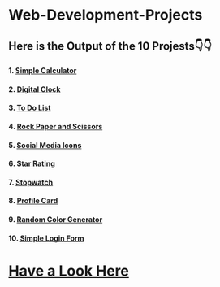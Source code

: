 # Web-Development-Projects 
## Here is the Output of the 10 Projests👇👇

#### 1. [Simple Calculator](https://ashutosh-pmishra.github.io/Web-Development-Projects-Part-1/1-Simple_Calculator/)
#### 2. [Digital Clock](https://ashutosh-pmishra.github.io/Web-Development-Projects-Part-1/2-Digital_Clock/)
#### 3. [To Do List](https://ashutosh-pmishra.github.io/Web-Development-Projects-Part-1/3-To_Do_List/)
#### 4. [Rock Paper and Scissors](https://ashutosh-pmishra.github.io/Web-Development-Projects-Part-1/4-Rock_Paper_Scissors/)
#### 5. [Social Media Icons](https://ashutosh-pmishra.github.io/Web-Development-Projects-Part-1/5-Social_Media_Icons/)
#### 6. [Star Rating](https://ashutosh-pmishra.github.io/Web-Development-Projects-Part-1/6-Star_Rating/)
#### 7. [Stopwatch](https://ashutosh-pmishra.github.io/Web-Development-Projects-Part-1/7-Stopwatch/)
#### 8. [Profile Card](https://ashutosh-pmishra.github.io/Web-Development-Projects-Part-1/8-Profile_Card/)
#### 9. [Random Color Generator](https://ashutosh-pmishra.github.io/Web-Development-Projects-Part-1/9-Random_Color_Generator/)
#### 10. [Simple Login Form](https://ashutosh-pmishra.github.io/Web-Development-Projects-Part-1/10-Simple_Login_Form/)

# [Have a Look Here](https://www.youtube.com/c/SimplifiedLearner)
